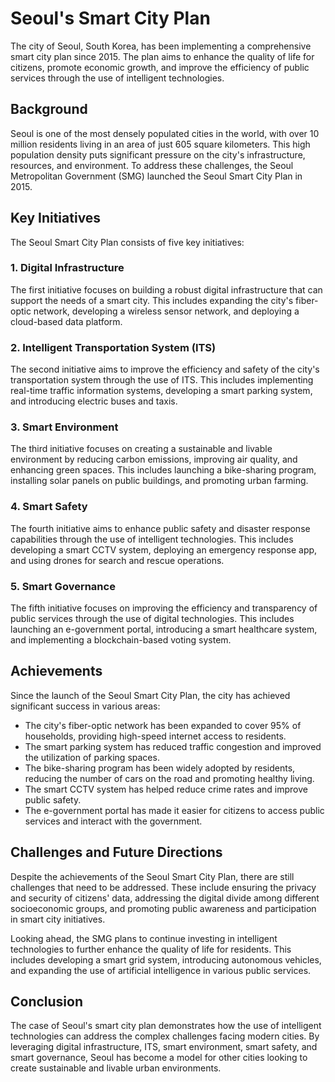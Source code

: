 Seoul's Smart City Plan
====================================================================================

The city of Seoul, South Korea, has been implementing a comprehensive smart city plan since 2015. The plan aims to enhance the quality of life for citizens, promote economic growth, and improve the efficiency of public services through the use of intelligent technologies.

Background
----------

Seoul is one of the most densely populated cities in the world, with over 10 million residents living in an area of just 605 square kilometers. This high population density puts significant pressure on the city's infrastructure, resources, and environment. To address these challenges, the Seoul Metropolitan Government (SMG) launched the Seoul Smart City Plan in 2015.

Key Initiatives
---------------

The Seoul Smart City Plan consists of five key initiatives:

### 1. Digital Infrastructure

The first initiative focuses on building a robust digital infrastructure that can support the needs of a smart city. This includes expanding the city's fiber-optic network, developing a wireless sensor network, and deploying a cloud-based data platform.

### 2. Intelligent Transportation System (ITS)
The second initiative aims to improve the efficiency and safety of the city's transportation system through the use of ITS. This includes implementing real-time traffic information systems, developing a smart parking system, and introducing electric buses and taxis.

### 3. Smart Environment

The third initiative focuses on creating a sustainable and livable environment by reducing carbon emissions, improving air quality, and enhancing green spaces. This includes launching a bike-sharing program, installing solar panels on public buildings, and promoting urban farming.

### 4. Smart Safety

The fourth initiative aims to enhance public safety and disaster response capabilities through the use of intelligent technologies. This includes developing a smart CCTV system, deploying an emergency response app, and using drones for search and rescue operations.

### 5. Smart Governance

The fifth initiative focuses on improving the efficiency and transparency of public services through the use of digital technologies. This includes launching an e-government portal, introducing a smart healthcare system, and implementing a blockchain-based voting system.

Achievements
------------

Since the launch of the Seoul Smart City Plan, the city has achieved significant success in various areas:

* The city's fiber-optic network has been expanded to cover 95% of households, providing high-speed internet access to residents.
* The smart parking system has reduced traffic congestion and improved the utilization of parking spaces.
* The bike-sharing program has been widely adopted by residents, reducing the number of cars on the road and promoting healthy living.
* The smart CCTV system has helped reduce crime rates and improve public safety.
* The e-government portal has made it easier for citizens to access public services and interact with the government.

Challenges and Future Directions
--------------------------------

Despite the achievements of the Seoul Smart City Plan, there are still challenges that need to be addressed. These include ensuring the privacy and security of citizens' data, addressing the digital divide among different socioeconomic groups, and promoting public awareness and participation in smart city initiatives.

Looking ahead, the SMG plans to continue investing in intelligent technologies to further enhance the quality of life for residents. This includes developing a smart grid system, introducing autonomous vehicles, and expanding the use of artificial intelligence in various public services.

Conclusion
----------

The case of Seoul's smart city plan demonstrates how the use of intelligent technologies can address the complex challenges facing modern cities. By leveraging digital infrastructure, ITS, smart environment, smart safety, and smart governance, Seoul has become a model for other cities looking to create sustainable and livable urban environments.

